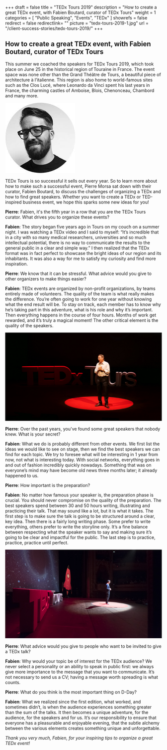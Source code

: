 +++
draft		= false
title		= "TEDx Tours 2019"
description	= "How to create a great TEDx event, with Fabien Boutard, curator of TEDx Tours"
weight		= 1
categories	= [ "Public Speaking", "Events", "TEDx" ]
showrefs	= false
redirect	= false
redirectlink= ""
picture		= "tedx-tours-2019-1.jpg"
url	 		= "/client-success-stories/tedx-tours-2019/"
+++

## How to create a great TEDx event, with Fabien Boutard, curator of TEDx Tours

This summer we coached the speakers for TEDx Tours 2019, which took place on June 25 in the historical region of Touraine in France. The event space was none other than the Grand Théâtre de Tours, a beautiful piece of architecture à l’italienne. This region is also home to world-famous sites such as the Clos Lucé, where Leonardo da Vinci spent his last years in France, the charming castles of Amboise, Blois, Chenonceau, Chambord and many more. 

![Fabien Boutard, TEDx Tours founder and curator](fabien-boutard.jpg)

TEDx Tours is so successful it sells out every year. So to learn more about how to make such a successful event, Pierre Morsa sat down with their curator, Fabien Boutard, to discuss the challenges of organizing a TEDx and how to find great speakers. Whether you want to create a TEDx or TED-inspired business event, we hope this sparks some new ideas for you!

**Pierre**: Fabien, it's the fifth year in a row that you are the TEDx Tours curator. What drives you to organize these events?

**Fabien**: The story began five years ago in Tours on my couch on a summer night. I was watching a TEDx video and I said to myself: “It’s incredible that in a city with so many medical researchers, universities and so much intellectual potential, there is no way to communicate the results to the general public in a clear and simple way.” I then realized that the TEDx format was in fact perfect to showcase the bright ideas of our region and its inhabitants. It was also a way for me to satisfy my curiosity and find more inspiration.

**Pierre**: We know that it can be stressful. What advice would you give to other organizers to make things easier?

**Fabien**: TEDx events are organized by non-profit organizations, by teams entirely made of volunteers. The quality of the team is what really makes the difference. You’re often going to work for one year without knowing what the end result will be. To stay on track, each member has to know why he’s taking part in this adventure, what is his role and why it’s important. Then everything happens in the course of four hours. Months of work get rewarded, and it’s truly a magical moment! The other critical element is the quality of the speakers. 

![Fabien Boutard, TEDx Tours founder and curator](tedx-tours-2019-2.jpg)

**Pierre**: Over the past years, you've found some great speakers that nobody knew. What is your secret?

**Fabien**: What we do is probably different from other events. We first list the ideas we would like to see on stage, then we find the best speakers we can find for each topic. We try to foresee what will be interesting in 1 year from now, not what is interesting today. With social networks, everything goes in and out of fashion incredibly quickly nowadays. Something that was on everyone’s mind may have become old news three months later; it already happened to us. 

**Pierre**: How important is the preparation?

**Fabien**: No matter how famous your speaker is, the preparation phase is crucial. You should never compromise on the quality of the preparation. The best speakers spend between 30 and 50 hours writing, illustrating and practicing their talk. That may sound like a lot, but it is what it takes. The first step is to make sure the talk is going to be structured around a clear, key idea. Then there is a fairly long writing phase. Some prefer to write everything, others prefer to write the storyline only. It’s a fine balance between respecting what the speaker wants to say and making sure it’s going to be clear and impactful for the public. The last step is to practice, practice, practice until perfect. 

![Fabien Boutard, TEDx Tours founder and curator](tedx-tours-2019-3.jpg)

**Pierre**: What advice would you give to people who want to be invited to give a TEDx talk?

**Fabien**: Why would your topic be of interest for the TEDx audience? We never select a personality or an ability to speak in public first: we always give more importance to the message that you want to communicate. It’s not necessary to send us a CV; having a message worth spreading is what counts. 

**Pierre**: What do you think is the most important thing on D-Day?

**Fabien**: What we realized since the first edition, what worked, and sometimes didn’t, is when the audience experiences something greater than the sum of the talks. It then becomes a unique adventure, for the audience, for the speakers and for us. It’s our responsibility to ensure that everyone has a pleasurable and enjoyable evening, that the subtle alchemy between the various elements creates something unique and unforgettable.

*Thank you very much, Fabien, for your inspiring tips to organize a great TEDx event!*
